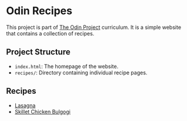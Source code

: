 # Odin Recipes

This project is part of [The Odin Project](https://www.theodinproject.com) curriculum. It is a simple website that contains a collection of recipes.

## Project Structure

- `index.html`: The homepage of the website.
- `recipes/`: Directory containing individual recipe pages.

## Recipes

- [Lasagna](recipes/lasagna.html)
- [Skillet Chicken Bulgogi](recipes/skillet-chicken-bulgogi.html)
